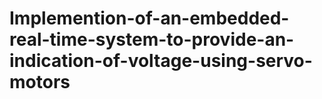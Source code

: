 # Implemention-of-an-embedded-real-time-system-to-provide-an-indication-of-voltage-using-servo-motors